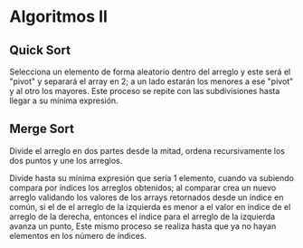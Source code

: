 # Algoritmos II

## Quick Sort

Selecciona un elemento de forma aleatorio dentro del arreglo y este será el "pivot" y separará el array en 2; a un lado estarán los menores a ese "pivot" y al otro los mayores. Este proceso se repite con las subdivisiones hasta llegar a su mínima expresión.

## Merge Sort

Divide el arreglo en dos partes desde la mitad, ordena recursivamente los dos puntos y une los arreglos.

Divide hasta su mínima expresión que sería 1 elemento, cuando va subiendo compara por índices los arreglos obtenidos; al comparar crea un nuevo arreglo validando los valores de los arrays retornados desde un índice en común, si el de el arreglo de la izquierda es menor a el valor en índice de el arreglo de la derecha, entonces el índice para el arreglo de la izquierda avanza un punto, Este mismo proceso se realiza hasta que ya no hayan elementos en los número de índices.
